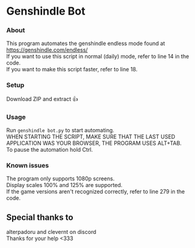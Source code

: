 # Genshindle Bot
### About
This program automates the genshindle endless mode found at https://genshindle.com/endless/ \
If you want to use this script in normal (daily) mode, refer to line 14 in the code. \
If you want to make this script faster, refer to line 18.

### Setup
Download ZIP and extract 👍

### Usage
Run `genshindle bot.py` to start automating. \
WHEN STARTING THE SCRIPT, MAKE SURE THAT THE LAST USED APPLICATION WAS YOUR BROWSER, THE PROGRAM USES ALT+TAB. \
To pause the automation hold Ctrl.

### Known issues
The program only supports 1080p screens. \
Display scales 100% and 125% are supported. \
If the game versions aren't recognized correctly, refer to line 279 in the code.

## Special thanks to
alterpadoru and clevernt on discord \
Thanks for your help <333
